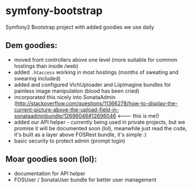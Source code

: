 symfony-bootstrap
=================

Symfony2 Bootstrap project with added goodies we use daily

Dem goodies:
-----------

* moved front controllers above one level (more suitable for common hostings than inside /web)
* added `.htaccess` working in most hostings (months of sweating and swearing included)
* added and configured VichUploader and LiipImagine bundles for painless image manipulation (blood has been cried)
* incorporated this nicely into SonataAdmin (http://stackoverflow.com/questions/11366278/how-to-display-the-current-picture-above-the-upload-field-in-sonataadminbundle/12696046#12696046 <--- this is me!)
* added our API helper - currently being used in private projects, but we promise it will be documented soon (lol), meanwhile just read the code, it's built as a layer above FOSRest bundle, it's simple :)
* basic security to protect admin (prompt login)


Moar goodies soon (lol):
-----------------

* documentation for API helper
* FOSUser / SonataUser bundle for better user management


